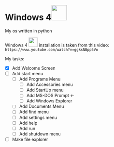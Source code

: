 # Windows 4<img src="https://emoji.gg/assets/emoji/7009_windows95.png" height="50px">
My os written in python

Windows 4 <img src="https://emoji.gg/assets/emoji/7009_windows95.png" height="30px"> installation is taken from this video: \
`https://www.youtube.com/watch?v=ggksNBpp5Vo` 


My tasks:
- [x] Add Welcome Screen
- [ ] Add start menu
  - [ ] Add Programs Menu
    - [ ] Add Accessories menu
    - [ ] Add StartUp menu
    - [ ] Add MS-DOS Prompt <-
    - [ ] Add Windows Explorer
  - [ ] Add Documents Menu
  - [ ] Add find menu
  - [ ] Add settings menu
  - [ ] Add help
  - [ ] Add run
  - [ ] Add shutdown menu  
- [ ] Make file explorer
